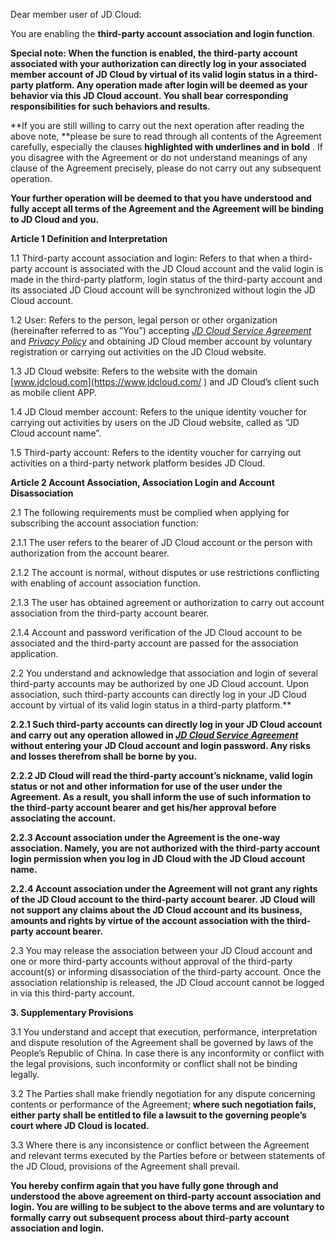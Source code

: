 Dear member user of JD Cloud:

You are enabling the **third-party account association and login function**.

**Special note: When the function is enabled, the third-party account associated with your authorization can directly log in your associated member account of JD Cloud by virtual of its valid login status in a third-party platform. Any operation made after login will be deemed as your behavior via this JD Cloud account. You shall bear corresponding responsibilities for such behaviors and results.**

**If you are still willing to carry out the next operation after reading the above note, **please be sure to read through all contents of the Agreement carefully, especially the clauses **highlighted with underlines and in bold**  . If you disagree with the Agreement or do not understand meanings of any clause of the Agreement precisely, please do not carry out any subsequent operation.

**Your further operation will be deemed to that you have understood and fully accept all terms of the Agreement and the Agreement will be binding to JD Cloud and you.**

 

**Article 1 Definition and Interpretation**

1.1 Third-party account association and login: Refers to that when a third-party account is associated with the JD Cloud account and the valid login is made in the third-party platform, login status of the third-party account and its associated JD Cloud account will be synchronized without login the JD Cloud account.

1.2 User: Refers to the person, legal person or other organization (hereinafter referred to as “You”) accepting *[JD Cloud Service Agreement](https://docs.jdcloud.com/platform-agreement/service-agreement)* and *[Privacy Policy](https://docs.jdcloud.com/platform-agreement/privacy-policy)* and obtaining JD Cloud member account by voluntary registration or carrying out activities on the JD Cloud website.

1.3 JD Cloud website: Refers to the website with the domain [www.jdcloud.com](https://www.jdcloud.com/ ) and JD Cloud’s client such as mobile client APP.

1.4 JD Cloud member account: Refers to the unique identity voucher for carrying out activities by users on the JD Cloud website, called as “JD Cloud account name”.

1.5 Third-party account: Refers to the identity voucher for carrying out activities on a third-party network platform besides JD Cloud.

 

**Article 2 Account Association, Association Login and Account Disassociation**

2.1 The following requirements must be complied when applying for subscribing the account association function:

2.1.1 The user refers to the bearer of JD Cloud account or the person with authorization from the account bearer.

2.1.2 The account is normal, without disputes or use restrictions conflicting with enabling of account association function.

2.1.3 The user has obtained agreement or authorization to carry out account association from the third-party account bearer.

2.1.4 Account and password verification of the JD Cloud account to be associated and the third-party account are passed for the association application.

2.2 You understand and acknowledge that association and login of several third-party accounts may be authorized by one JD Cloud account. Upon association, such third-party accounts can directly log in your JD Cloud account by virtual of its valid login status in a third-party platform.**

**2.2.1 Such third-party accounts can directly log in your JD Cloud account and carry out any operation allowed in ***[**JD Cloud Service Agreement**](https://docs.jdcloud.com/platform-agreement/service-agreement)*** without entering your JD Cloud account and login password. Any risks and losses therefrom shall be borne by you.**

**2.2.2 JD Cloud will read the third-party account’s nickname, valid login status or not and other information for use of the user under the Agreement. As a result, you shall inform the use of such information to the third-party account bearer and get his/her approval before associating the account.**

**2.2.3 Account association under the Agreement is the one-way association. Namely, you are not authorized with the third-party account login permission when you log in JD Cloud with the JD Cloud account name.**

**2.2.4 Account association under the Agreement will not grant any rights of the JD Cloud account to the third-party account bearer. JD Cloud will not support any claims about the JD Cloud account and its business, amounts and rights by virtue of the account association with the third-party account bearer.**

2.3 You may release the association between your JD Cloud account and one or more third-party accounts without approval of the third-party account(s) or informing disassociation of the third-party account. Once the association relationship is released, the JD Cloud account cannot be logged in via this third-party account.

 

**3. Supplementary Provisions**

3.1 You understand and accept that execution, performance, interpretation and dispute resolution of the Agreement shall be governed by laws of the People’s Republic of China. In case there is any inconformity or conflict with the legal provisions, such inconformity or conflict shall not be binding legally.

3.2 The Parties shall make friendly negotiation for any dispute concerning contents or performance of the Agreement; **where such negotiation fails, either party shall be entitled to file a lawsuit to the governing people’s court where JD Cloud is located.**

3.3 Where there is any inconsistence or conflict between the Agreement and relevant terms executed by the Parties before or between statements of the JD Cloud, provisions of the Agreement shall prevail.

 **You hereby confirm again that you have fully gone through and understood the above agreement on third-party account association and login. You are willing to be subject to the above terms and are voluntary to formally carry out subsequent process about third-party account association and login.**
 
